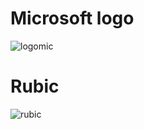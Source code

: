 # Microsoft logo
![logomic](https://user-images.githubusercontent.com/78360814/126640588-668308ca-ad45-49ee-8378-e16130cc507c.png)

# Rubic
![rubic](https://user-images.githubusercontent.com/78360814/126640576-ae7780d7-5619-41f2-9f8d-d67bda6c1a52.png)
